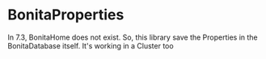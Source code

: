 # BonitaProperties
In 7.3, BonitaHome does not exist. So, this library save the Properties in the BonitaDatabase itself. It's working in a Cluster too
